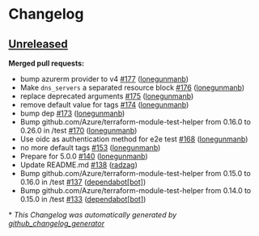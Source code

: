 # Changelog

## [Unreleased](https://github.com/Azure/terraform-azurerm-vnet/tree/HEAD)

**Merged pull requests:**

- bump azurerm provider to v4 [\#177](https://github.com/Azure/terraform-azurerm-vnet/pull/177) ([lonegunmanb](https://github.com/lonegunmanb))
- Make `dns_servers` a separated resource block [\#176](https://github.com/Azure/terraform-azurerm-vnet/pull/176) ([lonegunmanb](https://github.com/lonegunmanb))
- replace deprecated arguments [\#175](https://github.com/Azure/terraform-azurerm-vnet/pull/175) ([lonegunmanb](https://github.com/lonegunmanb))
- remove default value for tags [\#174](https://github.com/Azure/terraform-azurerm-vnet/pull/174) ([lonegunmanb](https://github.com/lonegunmanb))
- bump dep [\#173](https://github.com/Azure/terraform-azurerm-vnet/pull/173) ([lonegunmanb](https://github.com/lonegunmanb))
- Bump github.com/Azure/terraform-module-test-helper from 0.16.0 to 0.26.0 in /test [\#170](https://github.com/Azure/terraform-azurerm-vnet/pull/170) ([lonegunmanb](https://github.com/lonegunmanb))
- Use oidc as authentication method for e2e test [\#168](https://github.com/Azure/terraform-azurerm-vnet/pull/168) ([lonegunmanb](https://github.com/lonegunmanb))
- no more default tags [\#153](https://github.com/Azure/terraform-azurerm-vnet/pull/153) ([lonegunmanb](https://github.com/lonegunmanb))
- Prepare for 5.0.0 [\#140](https://github.com/Azure/terraform-azurerm-vnet/pull/140) ([lonegunmanb](https://github.com/lonegunmanb))
- Update README.md [\#138](https://github.com/Azure/terraform-azurerm-vnet/pull/138) ([radzag](https://github.com/radzag))
- Bump github.com/Azure/terraform-module-test-helper from 0.15.0 to 0.16.0 in /test [\#137](https://github.com/Azure/terraform-azurerm-vnet/pull/137) ([dependabot[bot]](https://github.com/apps/dependabot))
- Bump github.com/Azure/terraform-module-test-helper from 0.14.0 to 0.15.0 in /test [\#133](https://github.com/Azure/terraform-azurerm-vnet/pull/133) ([dependabot[bot]](https://github.com/apps/dependabot))



\* *This Changelog was automatically generated by [github_changelog_generator](https://github.com/github-changelog-generator/github-changelog-generator)*
